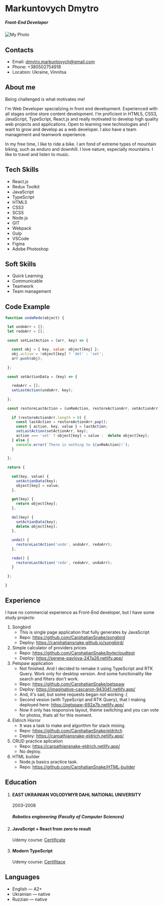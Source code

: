 # Markuntovych Dmytro
##### Front-End Developer

![My Photo](https://user-images.githubusercontent.com/17194679/224482756-07a4ba13-9b5b-4a6b-aa59-a236f610e1a4.jpg)

## Contacts
 - Email: dmytro.markuntovych@gmail.com
 - Phone: +380502754918
 - Location: Ukraine, Vinnitsa

## About me
Being challenged is what motivates me!

I'm Web Developer specializing in front end development. Experienced with all stages online store content development. I'm proficient in HTML5, CSS3, JavaScript, TypeScript, React.js and really motivated to develop high quality web projects and applications. Open to learning new technologies and I want to grow and develop as a web developer. I also have a team management and teamwork experience.

In my free time, I like to ride a bike. I am fond of extreme types of mountain biking, such as enduro and downhill. I love nature, especially mountains. I like to travel and listen to music.

## Tech Skills
 - React.js
 - Redux Toolkit
 - JavaScript
 - TypeScript
 - HTML5
 - CSS3
 - SCSS
 - Node.js
 - GIT
 - Webpack
 - Gulp
 - VSCode
 - Figma
 - Adobe Photoshop

## Soft Skills
 - Quick Learning
 - Communicable
 - Teamwork
 - Team management

## Code Example
 ```javascript
 function undoRedo(object) {
 
  let undoArr = [];
  let redoArr = [];
  
  const setLastAction = (arr, key) => {
  
    const obj = { key, value: object[key] };
    obj.action = !object[key] ? 'del' : 'set';
    arr.push(obj);
    
  };
  
  const setActionData = (key) => {
  
    redoArr = [];
    setLastAction(undoArr, key);
    
  };
  
  const restoreLastAction = (unReAction, restoreActionArr, setActionArr) => {
  
    if (restoreActionArr.length > 0) {
      const lastAction = restoreActionArr.pop();
      const { action, key, value } = lastAction;
      setLastAction(setActionArr, key);
      action === 'set' ? object[key] = value :  delete object[key];
    } else {
      console.error(`There is nothing to ${unReAction}!`);
    }
    
  };
  
  return {
  
    set(key, value) {
      setActionData(key);
      object[key] = value;
    },
    
    get(key) {
      return object[key];
    },
    
    del(key) {
      setActionData(key);
      delete object[key];
    },
    
    undo() {
      restoreLastAction('undo', undoArr, redoArr);
    },
    
    redo() {
      restoreLastAction('redo', redoArr, undoArr);
    }
    
  };
  
}
 ```

## Experience
  I have no commercial experience as Front-End developer, but I have some study projects:
  1. Songbird
     - This is single page application that fully generates by JavaScript
     - Repo: https://github.com/CarphatianSnake/songbird
     - Deploy: https://carphatiansnake.github.io/songbird/
  2. Simple calculator of providers prices
     - Repo: https://github.com/CarphatianSnake/bytecloudtest
     - Deploy: https://serene-pavlova-247a26.netlify.app/
  3. Petspaw application
     - Not finished. And I decided to remake it using TypeScript and RTK Query. Work only for desktop version. And some functionality like search and filters don't work.
     - Repo: https://github.com/CarphatianSnake/petspaw
     - Deploy: https://imaginative-cascaron-943041.netlify.app/
     - And, it's sad, but some requests began not working :(
     - Second vesion (with TypeScript and RTK Query), that I making deployed here: https://petspaw-692a7b.netlify.app/
     - Now it only has responsive layout, theme switching and you can vote for photos, thats all for this moment.
  4. Eldrich Horror
     - It was a task to make and algorithm for stack mixing.
     - Repo: https://github.com/CarphatianSnake/eldritch
     - Deploy: https://carpathiansnake-eldrich.netlify.app/
  5. CRUD practice aplication
     - Repo: https://carpathiansnake-eldrich.netlify.app/
     - No deploy.
  6. HTML builder
     - Node.js basics practice task.
     - Repo: https://github.com/CarphatianSnake/HTML-builder

## Education
  1. #### EAST UKRAINIAN VOLODYMYR DAHL NATIONAL UNIVERSITY
     2003–2008
     ##### **Robotics engineering** (Faculty of Computer Sciences)
  
  2. #### JavaScript + React from zero to result
     Udemy course: [Certificate](https://www.udemy.com/certificate/UC-3e4de7a4-7712-44a8-976c-425f94e2474c/)
  
  3. #### Modern TypeScript
     Udemy course: [Certifitace](https://www.udemy.com/certificate/UC-7fe81d5d-74ac-4888-aaeb-3d677bf84ef3/)

## Languages
   - English — A2+
   - Ukrainian — native
   - Ruzzian — native
